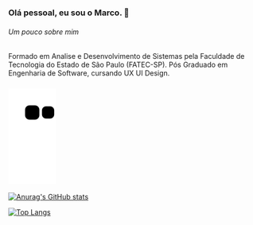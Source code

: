 ### Olá pessoal, eu sou o Marco. 👋

###### Um pouco sobre mim
Formado em Analise e Desenvolvimento de Sistemas pela Faculdade de Tecnologia do Estado de São Paulo (FATEC-SP).
Pós Graduado em Engenharia de Software, cursando UX UI Design.

###
![Snake animation](https://github.com/dfilitto/dfilitto/blob/output/github-contribution-grid-snake.svg)


[![Anurag's GitHub stats](https://github-readme-stats.vercel.app/api?username=marcofavero3)](https://github.com/marcofavero3/github-readme-stats)


[![Top Langs](https://github-readme-stats.vercel.app/api/top-langs/?username=anuraghazra)](https://github.com/anuraghazra/github-readme-stats)


